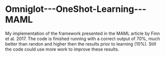 # Omniglot---OneShot-Learning---MAML
My implementation of the framework presented in the MAML article by Finn et al. 2017.
The code is finished running with a correct output of 70%, much better than randon and higher then the results prior to learning (10%). 
Still the code could use more work to improve these results. 
